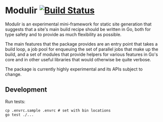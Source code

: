 # Modulir [![Build Status](https://github.com/brandur/modulir/workflows/modulir%20CI/badge.svg)](https://github.com/brandur/modulir/actions)

Modulir is an experimental mini-framework for static site
generation that suggests that a site's main build recipe
should be written in Go, both for type safety and to
provide as much flexibility as possible.

The main features that the package provides are an entry
point that takes a build loop, a job pool for enqueuing the
set of parallel jobs that make up the build, and a set of
modules that provide helpers for various features in Go's
core and in other useful libraries that would otherwise be
quite verbose.

The package is currently highly experimental and its APIs
subject to change.

## Development

Run tests:

    cp .envrc.sample .envrc # set with bin locations
    go test ./...

<!--
# vim: set tw=79:
-->
